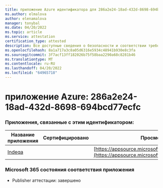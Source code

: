 ```yaml
---
title: приложение Azure идентификатора для 286a2e24-18ad-432d-8698-694bcd77ecfc
ms.author: elmalova
author: elenamalova
manager: tonybal
ms.date: 04/20/2022
ms.topic: article
ms.service: attestation
certification_type: attested
description: Все доступные сведения о безопасности и соответствии требованиям для 286a2e24-18ad-432d-8698-694bcd77ecfc.
ms.openlocfilehash: 8a1a717a3c8a05d6316e5934c48941b930e8c3fa
ms.sourcegitcommit: 3f7acf13ff182026b75f58baa2290a68c8281b46
ms.translationtype: MT
ms.contentlocale: ru-RU
ms.lasthandoff: 04/20/2022
ms.locfileid: "64965718"
---
```

# <a name="azure-app-id-286a2e24-18ad-432d-8698-694bcd77ecfc"></a>приложение Azure: 286a2e24-18ad-432d-8698-694bcd77ecfc


### <a name="apps-associated-with-this-id"></a>Приложения, связанные с этим идентификатором:
| **Название приложения** | **Сертифицировано** | **Просмотр в AppSource** |
|--------------|---------------|-----------------------|
| [Indeqa](../forward/WA200003277.md) |  | [https://appsource.microsoft.com/product/office/WA200003277](https://appsource.microsoft.com/product/office/WA200003277) |

### <a name="microsoft-365-app-compliance-status"></a>Microsoft 365 состояния соответствия приложения
- Publisher аттестации: завершено
